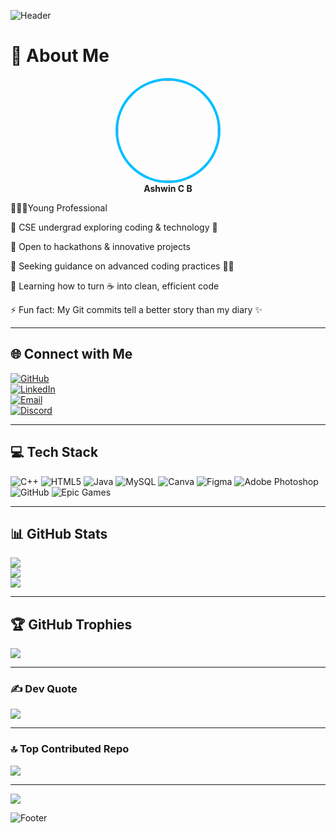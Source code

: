 
![Header](https://capsule-render.vercel.app/api?type=waving&color=001F54&height=200&section=header&fontColor=00BFFF)


# 💫 About Me
<div padding:40px; border-radius:12px; color:001F54;">

<p align="center">
  <img src="https://avatars.githubusercontent.com/ashwinbelgiofficial" width="160" style="border-radius:50%; border:4px solid #00BFFF;" /><br>
  <b>Ashwin C B</b><br>
</p>

🧑🏻‍💼Young Professional<br>
  
🔭 CSE undergrad exploring coding & technology 🤖<br>

👯 Open to hackathons & innovative projects<br>

🤝 Seeking guidance on advanced coding practices 🧑‍💻<br>

🌱 Learning how to turn ☕ into clean, efficient code<br>

⚡ Fun fact: My Git commits tell a better story than my diary ✨ 


---

## 🌐 Connect with Me

[![GitHub](https://img.shields.io/badge/GitHub-100000?logo=github&logoColor=white)](https://github.com/ashwinbelgiofficial)  
[![LinkedIn](https://img.shields.io/badge/LinkedIn-%230077B5.svg?logo=linkedin&logoColor=white)](https://linkedin.com/in/ashwin-c-b-604239380)  
[![Email](https://img.shields.io/badge/Email-D14836?logo=gmail&logoColor=white)](mailto:ashwinbelgi.official@gmail.com)  
[![Discord](https://img.shields.io/badge/Discord-%237289DA.svg?logo=discord&logoColor=white)](https://discord.gg/https://discord.gg/3jqARjy3)

---

## 💻 Tech Stack

![C++](https://img.shields.io/badge/c++-%2300599C.svg?style=plastic&logo=c%2B%2B&logoColor=white) ![HTML5](https://img.shields.io/badge/html5-%23E34F26.svg?style=plastic&logo=html5&logoColor=white) ![Java](https://img.shields.io/badge/java-%23ED8B00.svg?style=plastic&logo=openjdk&logoColor=white) ![MySQL](https://img.shields.io/badge/mysql-4479A1.svg?style=plastic&logo=mysql&logoColor=white) ![Canva](https://img.shields.io/badge/Canva-%2300C4CC.svg?style=plastic&logo=Canva&logoColor=white) ![Figma](https://img.shields.io/badge/figma-%23F24E1E.svg?style=plastic&logo=figma&logoColor=white) ![Adobe Photoshop](https://img.shields.io/badge/adobe%20photoshop-%2331A8FF.svg?style=plastic&logo=adobe%20photoshop&logoColor=white) ![GitHub](https://img.shields.io/badge/github-%23121011.svg?style=plastic&logo=github&logoColor=white) ![Epic Games](https://img.shields.io/badge/epicgames-%23313131.svg?style=plastic&logo=epicgames&logoColor=white)

---

## 📊 GitHub Stats
![](https://github-readme-stats.vercel.app/api?username=ashwinbelgiofficial&theme=dark&title_color=00BFFF&text_color=00BFFF&icon_color=00BFFF&bg_color=001F54&hide_border=false&count_private=true)  
![](https://github-readme-streak-stats.herokuapp.com/?user=ashwinbelgiofficial&theme=dark&ring=00BFFF&fire=00BFFF&currStreakLabel=00BFFF&background=001F54&border=0A192F)  
![](https://github-readme-stats.vercel.app/api/top-langs/?username=ashwinbelgiofficial&theme=dark&title_color=00BFFF&text_color=00BFFF&bg_color=001F54&hide_border=false&layout=compact)  

---

## 🏆 GitHub Trophies
![](https://github-profile-trophy.vercel.app/?username=ashwinbelgiofficial&theme=algolia&no-frame=true&margin-w=15&column=5)

---

### ✍ Dev Quote
![](https://quotes-github-readme.vercel.app/api?type=horizontal&theme=dark&bg_color=001F54&text_color=00BFFF)

---
### 🔝 Top Contributed Repo
![](https://github-contributor-stats.vercel.app/api?username=ashwinbelgiofficial&limit=5&theme=dark&combine_all_yearly_contributions=true)

---

[![](https://visitcount.itsvg.in/api?id=ashwinbelgiofficial&icon=3&color=001F54)](https://visitcount.itsvg.in)

<!-- Footer Banner -->
![Footer](https://capsule-render.vercel.app/api?type=waving&color=001F54&height=120&section=footer&fontColor=00BFFF)
